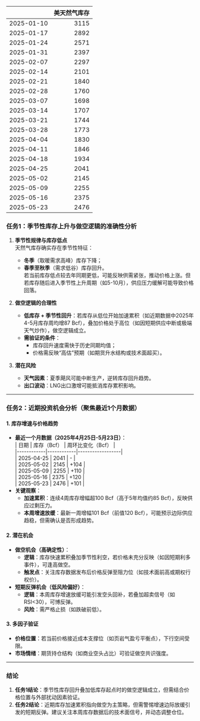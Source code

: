 |            |   美天然气库存 |
|:-----------|---------------:|
| 2025-01-10 |           3115 |
| 2025-01-17 |           2892 |
| 2025-01-24 |           2571 |
| 2025-01-31 |           2397 |
| 2025-02-07 |           2297 |
| 2025-02-14 |           2101 |
| 2025-02-21 |           1840 |
| 2025-02-28 |           1760 |
| 2025-03-07 |           1698 |
| 2025-03-14 |           1707 |
| 2025-03-21 |           1744 |
| 2025-03-28 |           1773 |
| 2025-04-04 |           1830 |
| 2025-04-11 |           1846 |
| 2025-04-18 |           1934 |
| 2025-04-25 |           2041 |
| 2025-05-02 |           2145 |
| 2025-05-09 |           2255 |
| 2025-05-16 |           2375 |
| 2025-05-23 |           2476 |



### 任务1：季节性库存上升与做空逻辑的准确性分析

1. **季节性规律与库存低点**  
   天然气库存确实存在季节性特征：  
   - **冬季**（取暖需求高峰）库存下降；  
   - **春季至秋季**（需求低谷）库存回升。  
   若当前库存低点较去年同期更低，可能反映供需紧张，推动价格上涨。但若库存随后进入季节性上升周期（如5-10月），供应压力缓解可能导致价格回落。

2. **做空逻辑的合理性**  
   - **低库存 + 季节性回升**：若库存从低位开始加速累积（如近期数据中2025年4-5月库存周均增87 Bcf），叠加价格处于高位（如因短期供应中断或极端天气炒作），做空逻辑成立。  
   - **需验证的条件**：  
     - 库存回升速度需快于历史同期均值；  
     - 价格需反映“高估”预期（如期货升水结构或技术面超买）。

3. **潜在风险**  
   - **天气因素**：夏季飓风可能中断生产，逆转库存回升趋势。  
   - **出口波动**：LNG出口激增可能抵消库存累积影响。

---

### 任务2：近期投资机会分析（聚焦最近1个月数据）

#### 1. **库存增速与价格趋势**  
   - **最近一个月数据（2025年4月25日-5月23日）**：  
     | 日期       | 库存（Bcf） | 周环比变化（Bcf） |  
     |------------|------------|------------------|  
     | 2025-04-25 | 2041       | -                |  
     | 2025-05-02 | 2145       | +104             |  
     | 2025-05-09 | 2255       | +110             |  
     | 2025-05-16 | 2375       | +120             |  
     | 2025-05-23 | 2476       | +101             |  
   - **关键观察**：  
     - **加速累积**：连续4周库存增幅超100 Bcf（高于5年均值约85 Bcf），反映供应过剩压力。  
     - **本周增速放缓**：最新一周增幅101 Bcf（前值120 Bcf），可能预示边际供应趋稳，但需确认是否形成趋势。

#### 2. **潜在机会**  
   - **做空机会（高确定性）**：  
     - **逻辑**：库存快速累积叠加季节性利空，若价格未充分反映（如因短期利多事件），可逢高做空。  
     - **触发点**：关注库存数据发布后价格反弹至阻力位（如技术面前高或期权行权价）。  
   - **短期反弹机会（低风险偏好）**：  
     - **逻辑**：本周库存增速放缓可能引发空头回补，若叠加超卖信号（如RSI<30），可博反弹。  
     - **风险**：需严格止损（如跌破前低）。

#### 3. **多因子验证**  
   - **价格位置**：若当前价格接近成本支撑位（如页岩气盈亏平衡点），下行空间受限。  
   - **市场情绪**：期货持仓结构（如商业空头占比）可验证做空共识强度。  

---

### 结论  
1. **任务1结论**：季节性库存回升叠加低库存起点时的做空逻辑成立，但需结合价格位置与外部扰动因素验证。  
2. **任务2结论**：近期库存加速累积指向做空为主策略，但需警惕增速边际放缓引发的短期反弹。建议关注本周库存数据后的技术面信号，并动态调整仓位。